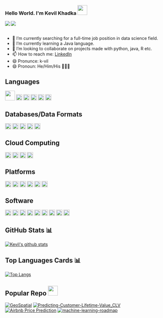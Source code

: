 ### Hello World. I'm Kevil Khadka <img src="https://files.aashutosh.dev/hey.gif" width="32px">

<a href="https://www.linkedin.com/in/kevilkhadka/" target="_blank" rel="noopener">
  <img align="left" src="https://img.shields.io/badge/LinkedIn-Kevil%20Khadka-blue" />
</a>
<a href="https://github.com/kk289?tab=followers" target="_blank">
  <img align="left" src="https://img.shields.io/github/followers/kk289?style=social" />
</a>

<br />
<br />

- 🔭  I’m currently searching for a full-time job position in data science field.
- 🌱  I’m currently learning a Java language.
- 👯  I’m looking to collaborate on projects made with python, java, R etc.
- 📫  How to reach me: [LinkedIn](https://www.linkedin.com/in/kevilkhadka/)
- 😄  Pronunce: k-vil
- 😄  Pronoun: He/Him/His 🙍🏻‍♂️

## Languages

<code><img height="32" width="32" src="https://cdn.jsdelivr.net/npm/simple-icons@v3/icons/r.svg" /></code> 
<code><img height="20" src="https://simpleicons.org/icons/python.svg"></code>
<code><img height="20" src="https://simpleicons.org/icons/c.svg"></code>
<code><img height="20" src="https://simpleicons.org/icons/cplusplus.svg"></code>
<code><img height="20" src="https://simpleicons.org/icons/java.svg"></code>
<code><img height="20" src="https://simpleicons.org/icons/gnubash.svg"></code>    

## Databases/Data Formats
<code><img height="20" src="https://simpleicons.org/icons/mongodb.svg"></code>
<code><img height="20" src="https://simpleicons.org/icons/mysql.svg"></code> 
<code><img height="20" src="https://simpleicons.org/icons/postgresql.svg"></code>
<code><img height="20" src="https://simpleicons.org/icons/sqlite.svg"></code> 
<code><img height="20" src="https://simpleicons.org/icons/json.svg"></code>

## Cloud Computing

<code><img height="20" src="https://simpleicons.org/icons/amazonaws.svg"></code>
<code><img height="20" src="https://simpleicons.org/icons/googlecloud.svg"></code> 
<code><img height="20" src="https://simpleicons.org/icons/ibm.svg"></code>
<code><img height="20" src="https://simpleicons.org/icons/microsoftazure.svg"></code> 

## Platforms

<code><img height="20" src="https://simpleicons.org/icons/anaconda.svg"></code>
<code><img height="20" src="https://simpleicons.org/icons/jupyter.svg"></code> 
<code><img height="20" src="https://simpleicons.org/icons/powerbi.svg"></code>
<code><img height="20" src="https://simpleicons.org/icons/tableau.svg"></code> 
<code><img height="20" src="https://simpleicons.org/icons/github.svg"></code>
<code><img height="20" src="https://simpleicons.org/icons/sublimetext.svg"></code>

## Software

<code><img height="20" src="https://simpleicons.org/icons/rstudio.svg"></code>
<code><img height="20" src="https://simpleicons.org/icons/octave.svg"></code>
<code><img height="20" src="https://simpleicons.org/icons/visualstudio.svg"></code>
<code><img height="20" src="https://simpleicons.org/icons/microsoftword.svg"></code>
<code><img height="20" src="https://simpleicons.org/icons/microsoftexcel.svg"></code> 
<code><img height="20" src="https://simpleicons.org/icons/microsoftoutlook.svg"></code>
<code><img height="20" src="https://simpleicons.org/icons/microsoftpowerpoint.svg"></code>
<code><img height="20" src="https://simpleicons.org/icons/microsoftsqlserver.svg"></code>
<code><img height="20" src="https://simpleicons.org/icons/microsoftonedrive.svg"></code>

## GitHub Stats 📊

[![Kevil's github stats](https://github-readme-stats.vercel.app/api?username=kk289&show_icons=true&theme=tokyonight)](https://github.com/kk289/kk289)

## Top Languages Cards 📊
[![Top Langs](https://github-readme-stats.vercel.app/api/top-langs/?username=kk289&layout=compact)](https://github.com/kk289)

## Popular Repo <img height="32" width="32" src="https://simpleicons.org/icons/github.svg" />
[![GeoSpatial](https://github-readme-stats.vercel.app/api/pin/?username=kk289&repo=GeoSpatial&show_owner=true)](https://github.com/kk289/GeoSpatial)
[![Predicting-Customer-Lifetime-Value_CLV](https://github-readme-stats.vercel.app/api/pin/?username=kk289&repo=Predicting-Customer-Lifetime-Value_CLV&show_owner=true)](https://github.com/kk289/Predicting-Customer-Lifetime-Value_CLV)
[![Airbnb Price Prediction](https://github-readme-stats.vercel.app/api/pin/?username=kk289&repo=Airbnb-Price-Prediction&show_owner=true)](https://github.com/kk289/Airbnb-Price-Prediction)
[![machine-learning-roadmap](https://github-readme-stats.vercel.app/api/pin/?username=mrdbourke&repo=machine-learning-roadmap&show_owner=true)](https://github.com/mrdbourke/machine-learning-roadmap)
